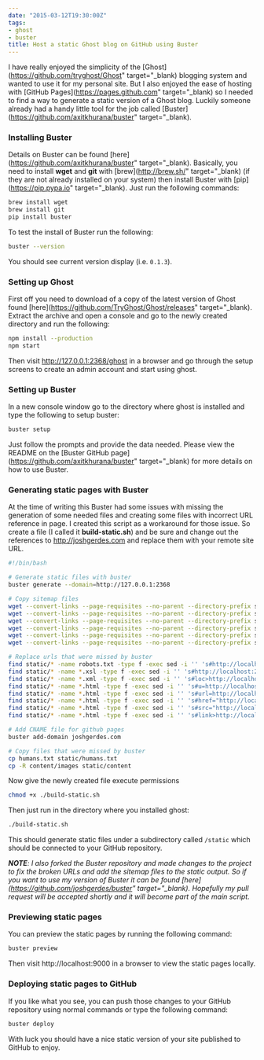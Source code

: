 ```yaml
---
date: "2015-03-12T19:30:00Z"
tags:
- ghost
- buster
title: Host a static Ghost blog on GitHub using Buster
---
```


I have really enjoyed the simplicity of the [Ghost](https://github.com/tryghost/Ghost" target="_blank) blogging system and wanted to use it for my personal site.  But I also enjoyed the ease of hosting with [GitHub Pages](https://pages.github.com" target="_blank) so I needed to find a way to generate a static version of a Ghost blog.  Luckily someone already had a handy little tool for the job called [Buster](https://github.com/axitkhurana/buster" target="_blank).


### Installing Buster

Details on Buster can be found [here](https://github.com/axitkhurana/buster" target="_blank). Basically, you need to install **wget** and **git** with [brew](http://brew.sh/" target="_blank) (if they are not already installed on your system) then install Buster with [pip](https://pip.pypa.io" target="_blank).  Just run the following commands:

``` bash
brew install wget
brew install git
pip install buster
```

To test the install of Buster run the following:

``` bash
buster --version
```
You should see current version display (i.e. ```0.1.3```).


### Setting up Ghost

First off you need to download of a copy of the latest version of Ghost found [here](https://github.com/TryGhost/Ghost/releases" target="_blank). Extract the archive and open a console and go to the newly created directory and run the following:

``` bash
npm install --production
npm start
```

Then visit http://127.0.0.1:2368/ghost in a browser and go through the setup screens to create an admin account and start using ghost.


### Setting up Buster

In a new console window go to the directory where ghost is installed and type the following to setup buster:

``` bash
buster setup
```

Just follow the prompts and provide the data needed. Please view the README on the [Buster GitHub page](https://github.com/axitkhurana/buster" target="_blank) for more details on how to use Buster.


### Generating static pages with Buster

At the time of writing this Buster had some issues with missing the generation of some needed files and creating some files with incorrect URL reference in page. I created this script as a workaround for those issue.  So create a file (I called it **build-static.sh**) and be sure and change out the references to http://joshgerdes.com and replace them with your remote site URL.

``` bash
#!/bin/bash

# Generate static files with buster
buster generate --domain=http://127.0.0.1:2368  

# Copy sitemap files
wget --convert-links --page-requisites --no-parent --directory-prefix static --no-host-directories --restrict-file-name=unix http://127.0.0.1:2368/sitemap.xsl
wget --convert-links --page-requisites --no-parent --directory-prefix static --no-host-directories --restrict-file-name=unix http://127.0.0.1:2368/sitemap.xml
wget --convert-links --page-requisites --no-parent --directory-prefix static --no-host-directories --restrict-file-name=unix http://localhost:2368/sitemap-pages.xml
wget --convert-links --page-requisites --no-parent --directory-prefix static --no-host-directories --restrict-file-name=unix http://localhost:2368/sitemap-posts.xml
wget --convert-links --page-requisites --no-parent --directory-prefix static --no-host-directories --restrict-file-name=unix http://localhost:2368/sitemap-authors.xml
wget --convert-links --page-requisites --no-parent --directory-prefix static --no-host-directories --restrict-file-name=unix http://localhost:2368/sitemap-tags.xml

# Replace urls that were missed by buster
find static/* -name robots.txt -type f -exec sed -i '' 's#http://localhost:2368#http://joshgerdes.com#g' {} \;
find static/* -name *.xsl -type f -exec sed -i '' 's#http://localhost:2368#http://joshgerdes.com#g' {} \;
find static/* -name *.xml -type f -exec sed -i '' 's#loc>http://localhost:2368#loc>http://joshgerdes.com#g' {} \;
find static/* -name *.html -type f -exec sed -i '' 's#u=http://localhost:2368#u=http://joshgerdes.com#g' {} \;  
find static/* -name *.html -type f -exec sed -i '' 's#url=http://localhost:2368#url=http://joshgerdes.com#g' {} \;  
find static/* -name *.html -type f -exec sed -i '' 's#href="http://localhost:2368#href="http://joshgerdes.com#g' {} \;  
find static/* -name *.html -type f -exec sed -i '' 's#src="http://localhost:2368#src="http://joshgerdes.com#g' {} \;  
find static/* -name *.html -type f -exec sed -i '' 's#link>http://localhost:2368#link>http://joshgerdes.com#g' {} \; 

# Add CNAME file for github pages
buster add-domain joshgerdes.com

# Copy files that were missed by buster
cp humans.txt static/humans.txt
cp -R content/images static/content
```

Now give the newly created file execute permissions 

``` bash
chmod +x ./build-static.sh
```

Then just run in the directory where you installed ghost:

``` bash
./build-static.sh
```

This should generate static files under a subdirectory called ```/static``` which should be connected to your GitHub repository.

***NOTE**: I also forked the Buster repository and made changes to the project to fix the broken URLs and add the sitemap files to the static output.  So if you want to use my version of Buster it can be found [here](https://github.com/joshgerdes/buster" target="_blank). Hopefully my pull request will be accepted shortly and it will become part of the main script.*


### Previewing static pages

You can preview the static pages by running the following command:

``` bash
buster preview
```

Then visit http://localhost:9000 in a browser to view the static pages locally.


### Deploying static pages to GitHub

If you like what you see, you can push those changes to your GitHub repository using normal commands or type the following command:

``` bash
buster deploy
```

With luck you should have a nice static version of your site published to GitHub to enjoy.